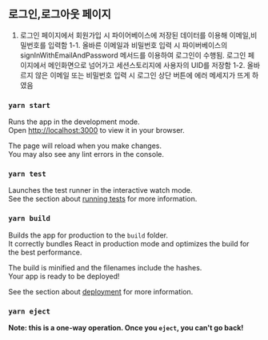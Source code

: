 
## 로그인,로그아웃 페이지

1. 로그인 페이지에서 회원가입 시 파이어베이스에 저장된 데이터를 이용해 이메일,비밀번호를 입력함
1-1. 올바른 이메일과 비밀번호 입력 시 파이버베이스의 signInWithEmailAndPassword 메서드를 이용하여 로그인이 수행됨. 로그인 페이지에서 메인화면으로 넘어가고 세션스토리지에 사용자의 UID를 저장함
1-2. 올바르지 않은 이메일 또는 비밀번호 입력 시 로그인 상단 버튼에 에러 메세지가 뜨게 하였음
   
### `yarn start`

Runs the app in the development mode.\
Open [http://localhost:3000](http://localhost:3000) to view it in your browser.

The page will reload when you make changes.\
You may also see any lint errors in the console.

### `yarn test`

Launches the test runner in the interactive watch mode.\
See the section about [running tests](https://facebook.github.io/create-react-app/docs/running-tests) for more information.

### `yarn build`

Builds the app for production to the `build` folder.\
It correctly bundles React in production mode and optimizes the build for the best performance.

The build is minified and the filenames include the hashes.\
Your app is ready to be deployed!

See the section about [deployment](https://facebook.github.io/create-react-app/docs/deployment) for more information.

### `yarn eject`

**Note: this is a one-way operation. Once you `eject`, you can't go back!**




